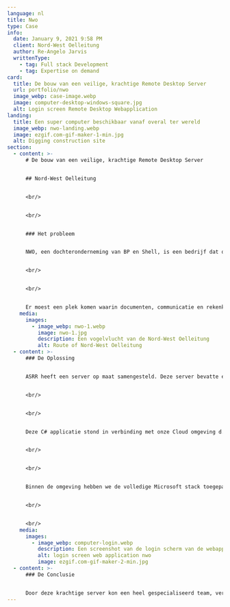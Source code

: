 ```yaml
---
language: nl
title: Nwo
type: Case
info:
  date: January 9, 2021 9:58 PM
  client: Nord-West Oelleitung
  author: Re-Angelo Jarvis
  writtenType:
    - tag: Full stack Development
    - tag: Expertise on demand
card:
  title: De bouw van een veilige, krachtige Remote Desktop Server
  url: portfolio/nwo
  image_webp: case-image.webp
  image: computer-desktop-windows-square.jpg
  alt: Login screen Remote Desktop Webapplication
landing:
  title: Een super computer beschikbaar vanaf overal ter wereld
  image_webp: nwo-landing.webp
  image: ezgif.com-gif-maker-1-min.jpg
  alt: Digging construction site
section:
  - content: >-
      # De bouw van een veilige, krachtige Remote Desktop Server


      ## Nord-West Oelleitung


      <br/>


      <br/>


      ### Het probleem


      NWO, een dochteronderneming van BP en Shell, is een bedrijf dat op is gezet om de eerste long-range onverwerkte olielijn in Europa op te zetten. Er bestond hierbinnen een speciaal team, het Enlargement Project Team dat extern ingeschakeld was. Dit was een gespecialiseerd team dat alleen voor een speciaal deelproject opgetuigd was. Aangezien het deels externe medewerkers waren, kon er door security policies geen toegang verschaft worden voor het bestaande systeem, waar bestanden, programmatuur en werkplekken op ingericht waren. Verder bleek dat het bestaande systeem niet toereikend was voor het gespecialiseerde team.


      <br/>


      <br/>


      Er moest een plek komen waarin documenten, communicatie en rekenkracht beschikbaar gesteld kon worden voor iedere werknemer. Deze werkplek moest remote beschikbaar zijn, en ten minste beveiligd zijn met twee factor authenticatie. Door een recente lek met Citrix mocht hier niet gebruik van gemaakt worden. De in house IT partij vond dit buiten de scope van hun werkzaamheden passen, waardoor het EP team externe hulp aantrok. De klant gaf aan dat er ongeveer 50 werknemers moesten komen werken op binnen de omgeving, en dat er genoeg rekenkracht nodig was om zware CAD en modelleer programma’s te runnen. Verder moesten de bestanden veilig opgeslagen worden met een back-up strategie.
    media:
      images:
        - image_webp: nwo-1.webp
          image: nwo-1.jpg
          description: Een vogelvlucht van de Nord-West Oelleitung
          alt: Route of Nord-West Oelleitung
  - content: >-
      ### De Oplossing


      ASRR heeft een server op maat samengesteld. Deze server bevatte een 64 Core Multithreaded Processor, 128 Gigabyte aan DDR4 RAM en een aantal SSD’s/HDD’s in RAID configuratie. Op deze server moest ook een Remote Desktop Licensing/Managing systeem komen, dat met een van onze C# applicaties om de paar minuten het lokale wachtwoord op de server aanpaste, per gebruiker.


      <br/>


      <br/>


      Deze C# applicatie stond in verbinding met onze Cloud omgeving d.m.v. een versleutelde RabbitMQ connectie. De Cloud omgeving had een notie van de gebruikers die in mogen loggen, en heeft daarbij met twee factor authenticatie een login systeem waarmee gebruikers een gegenereerd connectiebestand kunnen downloaden, waarmee gebruikers met 1 klik op de knop extreem secuur kunnen inloggen.


      <br/>


      <br/>


      Binnen de omgeving hebben we de volledige Microsoft stack toegepast, met als rode lijn Microsoft Teams. Dit was de hub voor alle bestanden (gekoppeld met het SharePoint systeem), meetings, announcements, planning, etc. We hebben de werknemers een briefing gegeven over het gebruik van Teams, dat toen nog in de kinderschoenen stond (voor Coronatijden), en remote support geleverd via het systeem met enige IT en Microsoft Office ondersteuningsverzoeken die in het dagelijkse proces naar boven kwamen.


      <br/>


      <br/>
    media:
      images:
        - image_webp: computer-login.webp
          description: Een screenshot van de login scherm van de webapplicatie.
          alt: login screen web application nwo
          image: ezgif.com-gif-maker-2-min.jpg
  - content: >-
      ### De Conclusie


      Door deze krachtige server kon een heel gespecialiseerd team, verspreid over Nederland en Duitsland goed samenwerken, alsof ze op dezelfde werkplek zaten. Op momenten dat er niet veel mensen op de server zitten, hebben de overgebleven users de rekenkracht van een supercomputer tot hun beschikking, wat handig is voor taken die normaal gesproken lang zouden duren.
---
```

